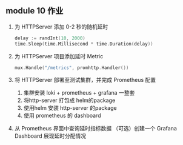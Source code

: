 ## module 10 作业

1. 为 HTTPServer 添加 0-2 秒的随机延时
    ``` go
   delay := randInt(10, 2000)
    time.Sleep(time.Millisecond * time.Duration(delay))
   ```
2. 为 HTTPServer 项目添加延时 Metric
    ``` go
   mux.Handle("/metrics", promhttp.Handler())
   ```
   
3. 将 HTTPServer 部署至测试集群，并完成 Prometheus 配置
   1. 集群安装 loki + prometheus + grafana 一整套
   2. 将http-server 打包成 helm的package
   2. 使用helm 安装 http-server 的package
   2. 使用 prometheus 的 dashboard
4. 从 Prometheus 界面中查询延时指标数据
（可选）创建一个 Grafana Dashboard 展现延时分配情况
